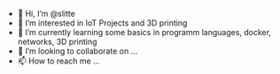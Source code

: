 - 👋 Hi, I’m @slitte
- 👀 I’m interested in IoT Projects and 3D printing
- 🌱 I’m currently learning some basics in programm languages, docker, networks, 3D printing
- 💞️ I’m looking to collaborate on ...
- 📫 How to reach me ...

<!---
slitte/slitte is a ✨ special ✨ repository because its `README.md` (this file) appears on your GitHub profile.
You can click the Preview link to take a look at your changes.
--->
